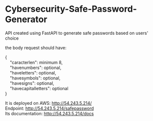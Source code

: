 # Cybersecurity-Safe-Password-Generator
API created using FastAPI to generate safe passwords based on users' choice

the body request should have:

{\
  &nbsp;&nbsp;&nbsp;&nbsp;"caracterlen": minimum 8,\
  &nbsp;&nbsp;&nbsp;&nbsp;"havenumbers": optional,\
  &nbsp;&nbsp;&nbsp;&nbsp;"haveletters": optional,\
  &nbsp;&nbsp;&nbsp;&nbsp;"havesymbols": optional,\
  &nbsp;&nbsp;&nbsp;&nbsp;"havesigns": optional,\
  &nbsp;&nbsp;&nbsp;&nbsp;"havecapitalletters": optional\
}

It is deployed on AWS: http://54.243.5.214/ \
Endpoint: http://54.243.5.214/safepassword \
Its documentation: http://54.243.5.214/docs 
